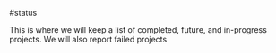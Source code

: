 #status

This is where we will keep a  list of completed, future, and in-progress projects. We will also report failed projects
